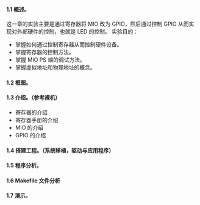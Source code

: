 #### 1.1 概述。
这一章的实验主要是通过寄存器将 MIO 改为 GPIO，然后通过控制 GPIO 从而实现对外部硬件的控制，也就是 LED 的控制。
实验目的：
- 掌握如何通过控制寄存器从而控制硬件设备。
- 掌握寄存器的控制方法。
- 掌握 MIO PS 端的调试方法。
- 掌握虚拟地址和物理地址的概念。

#### 1.2 框图。

#### 1.3 介绍。（参考裸机）
- 寄存器的介绍
- 寄存器手册的介绍
- MIO 的介绍
- GPIO 的介绍
#### 1.4 搭建工程。（系统移植，驱动与应用程序）

#### 1.5 程序分析。

#### 1.6 Makefile 文件分析

#### 1.7 演示。

